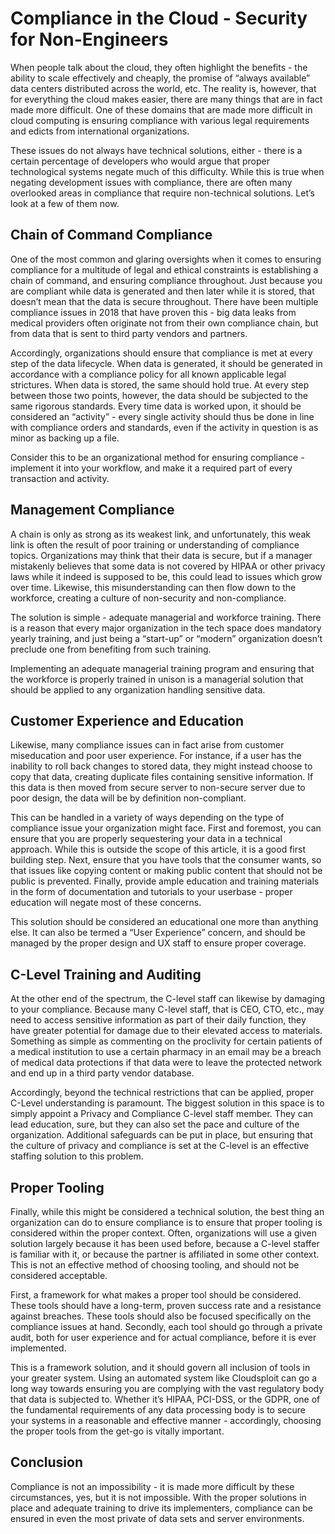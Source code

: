# Compliance in the Cloud - Security for Non-Engineers
When people talk about the cloud, they often highlight the benefits - the ability to scale effectively and cheaply, the promise of “always available” data centers distributed across the world, etc. The reality is, however, that for everything the cloud makes easier, there are many things that are in fact made more difficult. One of these domains that are made more difficult in cloud computing is ensuring compliance with various legal requirements and edicts from international organizations.

These issues do not always have technical solutions, either - there is a certain percentage of developers who would argue that proper technological systems negate much of this difficulty. While this is true when negating development issues with compliance, there are often many overlooked areas in compliance that require non-technical solutions. Let’s look at a few of them now.
## Chain of Command Compliance
One of the most common and glaring oversights when it comes to ensuring compliance for a multitude of legal and ethical constraints is establishing a chain of command, and ensuring compliance throughout. Just because you are compliant while data is generated and then later while it is stored, that doesn’t mean that the data is secure throughout. There have been multiple compliance issues in 2018 that have proven this - big data leaks from medical providers often originate not from their own compliance chain, but from data that is sent to third party vendors and partners.

Accordingly, organizations should ensure that compliance is met at every step of the data lifecycle. When data is generated, it should be generated in accordance with a compliance policy for all known applicable legal strictures. When data is stored, the same should hold true. At every step between those two points, however, the data should be subjected to the same rigorous standards. Every time data is worked upon, it should be considered an “activity” - every single activity should thus be done in line with compliance orders and standards, even if the activity in question is as minor as backing up a file.

Consider this to be an organizational method for ensuring compliance - implement it into your workflow, and make it a required part of every transaction and activity.
## Management Compliance
A chain is only as strong as its weakest link, and unfortunately, this weak link is often the result of poor training or understanding of compliance topics. Organizations may think that their data is secure, but if a manager mistakenly believes that some data is not covered by HIPAA or other privacy laws while it indeed is supposed to be, this could lead to issues which grow over time. Likewise, this misunderstanding can then flow down to the workforce, creating a culture of non-security and non-compliance.

The solution is simple - adequate managerial and workforce training. There is a reason that every major organization in the tech space does mandatory yearly training, and just being a “start-up” or “modern” organization doesn’t preclude one from benefiting from such training. 

Implementing an adequate managerial training program and ensuring that the workforce is properly trained in unison is a managerial solution that should be applied to any organization handling sensitive data.
## Customer Experience and Education
Likewise, many compliance issues can in fact arise from customer miseducation and poor user experience. For instance, if a user has the inability to roll back changes to stored data, they might instead choose to copy that data, creating duplicate files containing sensitive information. If this data is then moved from secure server to non-secure server due to poor design, the data will be by definition non-compliant.

This can be handled in a variety of ways depending on the type of compliance issue your organization might face. First and foremost, you can ensure that you are properly sequestering your data in a technical approach. While this is outside the scope of this article, it is a good first building step. Next, ensure that you have tools that the consumer wants, so that issues like copying content or making public content that should not be public is prevented. Finally, provide ample education and training materials in the form of documentation and tutorials to your userbase - proper education will negate most of these concerns.

This solution should be considered an educational one more than anything else. It can also be termed a “User Experience” concern, and should be managed by the proper design and UX staff to ensure proper coverage.
## C-Level Training and Auditing
At the other end of the spectrum, the C-level staff can likewise by damaging to your compliance. Because many C-level staff, that is CEO, CTO, etc., may need to access sensitive information as part of their daily function, they have greater potential for damage due to their elevated access to materials. Something as simple as commenting on the proclivity for certain patients of a medical institution to use a certain pharmacy in an email may be a breach of medical data protections if that data were to leave the protected network and end up in a third party vendor database.

Accordingly, beyond the technical restrictions that can be applied, proper C-Level understanding is paramount. The biggest solution in this space is to simply appoint a Privacy and Compliance C-level staff member. They can lead education, sure, but they can also set the pace and culture of the organization. Additional safeguards can be put in place, but ensuring that the culture of privacy and compliance is set at the C-level is an effective staffing solution to this problem.
## Proper Tooling
Finally, while this might be considered a technical solution, the best thing an organization can do to ensure compliance is to ensure that proper tooling is considered within the proper context. Often, organizations will use a given solution largely because it has been used before, because a C-level staffer is familiar with it, or because the partner is affiliated in some other context. This is not an effective method of choosing tooling, and should not be considered acceptable.

First, a framework for what makes a proper tool should be considered. These tools should have a long-term, proven success rate and a resistance against breaches. These tools should also be focused specifically on the compliance issues at hand. Secondly, each tool should go through a private audit, both for user experience and for actual compliance, before it is ever implemented.

This is a framework solution, and it should govern all inclusion of tools in your greater system. Using an automated system like Cloudsploit can go a long way towards ensuring you are complying with the vast regulatory body that data is subjected to. Whether it’s HIPAA, PCI-DSS, or the GDPR, one of the fundamental requirements of any data processing body is to secure your systems in a reasonable and effective manner - accordingly, choosing the proper tools from the get-go is vitally important.
## Conclusion
Compliance is not an impossibility - it is made more difficult by these circumstances, yes, but it is not impossible. With the proper solutions in place and adequate training to drive its implementers, compliance can be ensured in even the most private of data sets and server environments.
